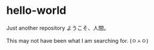 # hello-world
Just another repository
 ようこそ、人間。
 
 This may not have been what I am searching for. (ㅇㅅㅇ)
